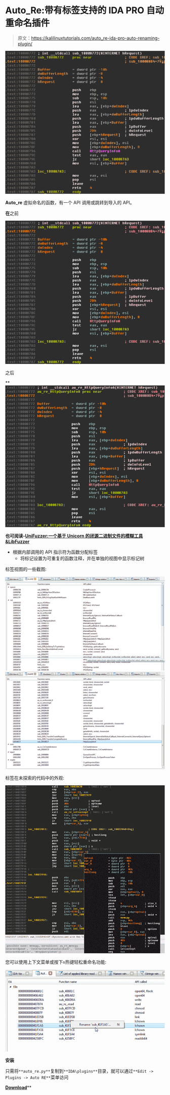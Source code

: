 # Auto_Re:带有标签支持的 IDA PRO 自动重命名插件

> 原文：<https://kalilinuxtutorials.com/auto_re-ida-pro-auto-renaming-plugin/>

[![Auto_Re : IDA PRO Auto-Renaming Plugin With Tagging Support](img//0896c0dcc92c4344d721561ce61ca5ca.png "Auto_Re : IDA PRO Auto-Renaming Plugin With Tagging Support")](https://1.bp.blogspot.com/-rAztiiWLeT0/Xax3AtqmB0I/AAAAAAAADBQ/JFPsAD74U7ct1n70Hl1lQxn27zdrRvmcQCLcBGAsYHQ/s1600/auto_re-1%2B%25281%2529.png)

**Auto_re** 虚拟命名的函数，有一个 API 调用或跳转到导入的 API。

**在**之前

![](img//56c33a03cbf7217cd0011a1c607c5c49.png)

之后

**![](img//82e41e05d621184ba8e38cd1c95feefa.png)

**也可阅读-[UniFuzzer:一个基于 Unicorn 的闭源二进制文件的模糊工具&LibFuzzer](https://kalilinuxtutorials.com/unifuzzer/)**

*   根据内部调用的 API 指示符为函数分配标签
    *   将标记设置为可重复的函数注释，并在单独的视图中显示标记树

标签视图的一些截图:

![](img//973542aaa71d975430066d7dbf75cef8.png)![](img//786f6b6427baebefa7fd6436300c86e9.png)

标签在未探索的代码中的外观:

![](img//6441e1f44c0d69f5b7760b48793105c6.png)

您可以使用上下文菜单或按下`n`热键轻松重命名功能:

![](img//8166026fffd1973e112ad9484f2be116.png)

**安装**

只需将`**auto_re.py**`复制到`**IDA\plugins**`目录，就可以通过`**Edit -> Plugins -> Auto RE**`菜单访问

[**Download**](https://github.com/a1ext/auto_re)**